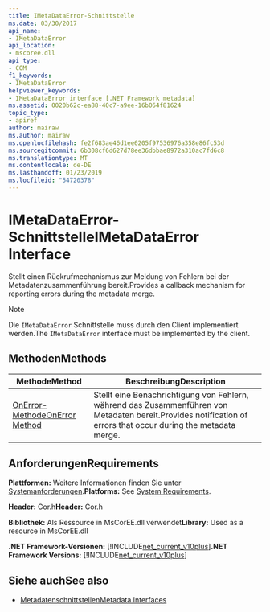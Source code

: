 ```yaml
---
title: IMetaDataError-Schnittstelle
ms.date: 03/30/2017
api_name:
- IMetaDataError
api_location:
- mscoree.dll
api_type:
- COM
f1_keywords:
- IMetaDataError
helpviewer_keywords:
- IMetaDataError interface [.NET Framework metadata]
ms.assetid: 0020b62c-ea88-40c7-a9ee-16b064f81624
topic_type:
- apiref
author: mairaw
ms.author: mairaw
ms.openlocfilehash: fe2f683ae46d1ee6205f97536976a358e86fc53d
ms.sourcegitcommit: 6b308cf6d627d78ee36dbbae8972a310ac7fd6c8
ms.translationtype: MT
ms.contentlocale: de-DE
ms.lasthandoff: 01/23/2019
ms.locfileid: "54720378"
---
```

# <a name="imetadataerror-interface"></a><span data-ttu-id="88fbd-102">IMetaDataError-Schnittstelle</span><span class="sxs-lookup"><span data-stu-id="88fbd-102">IMetaDataError Interface</span></span>
<span data-ttu-id="88fbd-103">Stellt einen Rückrufmechanismus zur Meldung von Fehlern bei der Metadatenzusammenführung bereit.</span><span class="sxs-lookup"><span data-stu-id="88fbd-103">Provides a callback mechanism for reporting errors during the metadata merge.</span></span>  
  
> [!NOTE]
>  <span data-ttu-id="88fbd-104">Die `IMetaDataError` Schnittstelle muss durch den Client implementiert werden.</span><span class="sxs-lookup"><span data-stu-id="88fbd-104">The `IMetaDataError` interface must be implemented by the client.</span></span>  
  
## <a name="methods"></a><span data-ttu-id="88fbd-105">Methoden</span><span class="sxs-lookup"><span data-stu-id="88fbd-105">Methods</span></span>  
  
|<span data-ttu-id="88fbd-106">Methode</span><span class="sxs-lookup"><span data-stu-id="88fbd-106">Method</span></span>|<span data-ttu-id="88fbd-107">Beschreibung</span><span class="sxs-lookup"><span data-stu-id="88fbd-107">Description</span></span>|  
|------------|-----------------|  
|[<span data-ttu-id="88fbd-108">OnError-Methode</span><span class="sxs-lookup"><span data-stu-id="88fbd-108">OnError Method</span></span>](../../../../docs/framework/unmanaged-api/metadata/imetadataerror-onerror-method.md)|<span data-ttu-id="88fbd-109">Stellt eine Benachrichtigung von Fehlern, während das Zusammenführen von Metadaten bereit.</span><span class="sxs-lookup"><span data-stu-id="88fbd-109">Provides notification of errors that occur during the metadata merge.</span></span>|  
  
## <a name="requirements"></a><span data-ttu-id="88fbd-110">Anforderungen</span><span class="sxs-lookup"><span data-stu-id="88fbd-110">Requirements</span></span>  
 <span data-ttu-id="88fbd-111">**Plattformen:** Weitere Informationen finden Sie unter [Systemanforderungen](../../../../docs/framework/get-started/system-requirements.md).</span><span class="sxs-lookup"><span data-stu-id="88fbd-111">**Platforms:** See [System Requirements](../../../../docs/framework/get-started/system-requirements.md).</span></span>  
  
 <span data-ttu-id="88fbd-112">**Header:** Cor.h</span><span class="sxs-lookup"><span data-stu-id="88fbd-112">**Header:** Cor.h</span></span>  
  
 <span data-ttu-id="88fbd-113">**Bibliothek:** Als Ressource in MsCorEE.dll verwendet</span><span class="sxs-lookup"><span data-stu-id="88fbd-113">**Library:** Used as a resource in MsCorEE.dll</span></span>  
  
 <span data-ttu-id="88fbd-114">**.NET Framework-Versionen:** [!INCLUDE[net_current_v10plus](../../../../includes/net-current-v10plus-md.md)]</span><span class="sxs-lookup"><span data-stu-id="88fbd-114">**.NET Framework Versions:** [!INCLUDE[net_current_v10plus](../../../../includes/net-current-v10plus-md.md)]</span></span>  
  
## <a name="see-also"></a><span data-ttu-id="88fbd-115">Siehe auch</span><span class="sxs-lookup"><span data-stu-id="88fbd-115">See also</span></span>
- [<span data-ttu-id="88fbd-116">Metadatenschnittstellen</span><span class="sxs-lookup"><span data-stu-id="88fbd-116">Metadata Interfaces</span></span>](../../../../docs/framework/unmanaged-api/metadata/metadata-interfaces.md)
